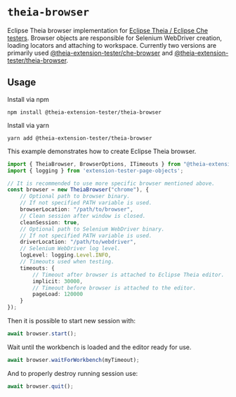 # `theia-browser`

Eclipse Theia browser implementation for [Eclipse Theia / Eclipse Che testers](https://www.npmjs.com/package/theia-extension-tester).
Browser objects are responsible for Selenium WebDriver creation, loading locators and attaching to workspace.
Currently two versions are primarily used [@theia-extension-tester/che-browser](https://www.npmjs.com/package/@theia-extension-tester/che-browser)
and [@theia-extension-tester/theia-browser](https://www.npmjs.com/package/@theia-extension-tester/theia-browser).

## Usage

Install via npm

`npm install @theia-extension-tester/theia-browser`

Install via yarn

`yarn add @theia-extension-tester/theia-browser`

This example demonstrates how to create Eclipse Theia browser.

```ts
import { TheiaBrowser, BrowserOptions, ITimeouts } from "@theia-extension-tester/theia-browser";
import { logging } from 'extension-tester-page-objects';

// It is recommended to use more specific browser mentioned above.
const browser = new TheiaBrowser("chrome"), {
    // Optional path to browser binary. 
    // If not specified PATH variable is used.
    browserLocation: "/path/to/browser",
    // Clean session after window is closed.
    cleanSession: true,
    // Optional path to Selenium WebDriver binary.
    // If not specified PATH variable is used.
    driverLocation: "/path/to/webdriver",
    // Selenium WebDriver log level.
    logLevel: logging.Level.INFO,
    // Timeouts used when testing.
    timeouts: {
        // Timeout after browser is attached to Eclipse Theia editor.
        implicit: 30000,
        // Timeout before browser is attached to the editor.
        pageLoad: 120000
    }
});
```

Then it is possible to start new session with:

```ts
await browser.start();
```

Wait until the workbench is loaded and the editor ready for use.

```ts
await browser.waitForWorkbench(myTimeout);
```

And to properly destroy running session use:

```ts
await browser.quit();
```